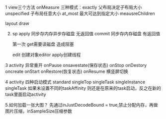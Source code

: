 1 view三个方法
  onMeasure
  三种模式：exactly 父布局决定子布局大小
          unspecified 子布局任意大小
          at_most 最大可达到指定大小
  meausreChildren
  
  layout draw
  
  2. sp apply 同步存内存异步存磁盘 无返回值
        commit 同步存内存磁盘  有返回值
        
        第一次 get需要读磁盘 造成阻塞
        
        edit 创建对象editor  apply创建线程
       
  3 activity 异常重开 onPause onsavestate(保存状态) onStop onDestory oncreate onStart onRestore(恢复状态) onResume
    横竖屏切换
    
  4 activity 四种启动模式 standard singleTop singleTask singleInstance
    singleTask 如果未设置不同的taskAffinity 则还是在原来的task启动，反之在新的task里面启动activity
    
  5.如何加载一张大图？ 先通过inJustDecodeBound = true,禁止分配内存，再做图片压缩，inSampleSize压缩参数
